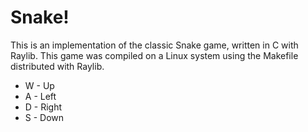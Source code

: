 # Snake! 

This is an implementation of the classic Snake game, written in C with Raylib. This game was compiled on a Linux system using the Makefile distributed with Raylib.

- W - Up
- A - Left
- D - Right
- S - Down
